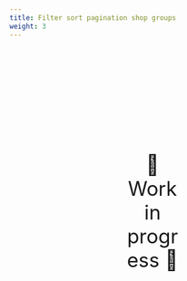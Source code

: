```yaml
---
title: Filter sort pagination shop groups
weight: 3
---
```

<div style="text-align: center; font-size:2.5em;margin: 200px;">🚧 Work in progress 🚧</div>
